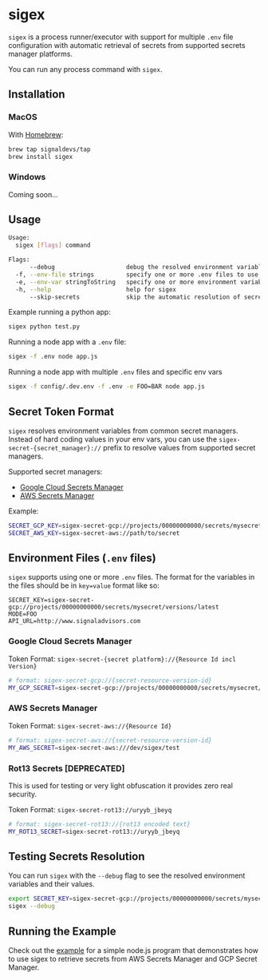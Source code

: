 # sigex

`sigex` is a process runner/executor with support for multiple `.env` file
configuration with automatic retrieval of secrets from supported secrets
manager platforms.

You can run any process command with `sigex`.

## Installation

### MacOS

With [Homebrew](https://brew.sh/):

```bash
brew tap signaldevs/tap
brew install sigex
```

### Windows

Coming soon...

## Usage

```bash
Usage:
  sigex [flags] command

Flags:
      --debug                    debug the resolved environment variables
  -f, --env-file strings         specify one or more .env files to use
  -e, --env-var stringToString   specify one or more environment variables to use (ex: -e FOO=bar) (default [])
  -h, --help                     help for sigex
      --skip-secrets             skip the automatic resolution of secret values
```

Example running a python app:

```bash
sigex python test.py
```

Running a node app with a `.env` file:

```bash
sigex -f .env node app.js
```

Running a node app with multiple `.env` files and specific env vars

```bash
sigex -f config/.dev.env -f .env -e FOO=BAR node app.js
```

## Secret Token Format

`sigex` resolves environment variables from common secret managers. Instead of hard coding values in your env vars, you can use the `sigex-secret-{secret_manager}://` prefix to resolve values from supported secret managers.

Supported secret managers:

- [Google Cloud Secrets Manager](#google-cloud-secrets-manager)
- [AWS Secrets Manager](#aws-secrets-manager)

Example:

```bash
SECRET_GCP_KEY=sigex-secret-gcp://projects/00000000000/secrets/mysecret/versions/latest
SECRET_AWS_KEY=sigex-secret-aws://path/to/secret
```

## Environment Files (`.env` files)

`sigex` supports using one or more `.env` files. The format for the variables in the files should be in `key=value` format like so:

```text
SECRET_KEY=sigex-secret-gcp://projects/00000000000/secrets/mysecret/versions/latest
MODE=FOO
API_URL=http://www.signaladvisors.com
```

### Google Cloud Secrets Manager

Token Format: `sigex-secret-{secret platform}://{Resource Id incl Version}`

```bash
# format: sigex-secret-gcp://{secret-resource-version-id}
MY_GCP_SECRET=sigex-secret-gcp://projects/00000000000/secrets/mysecret/versions/latest
```

### AWS Secrets Manager

Token Format: `sigex-secret-aws://{Resource Id}`

```bash
# format: sigex-secret-aws://{secret-resource-version-id}
MY_AWS_SECRET=sigex-secret-aws:///dev/sigex/test
```

### Rot13 Secrets [DEPRECATED]

This is used for testing or very light obfuscation it provides zero real security.

Token Format: `sigex-secret-rot13://uryyb_jbeyq`

```bash
# format: sigex-secret-rot13://{rot13 encoded text}
MY_ROT13_SECRET=sigex-secret-rot13://uryyb_jbeyq
```

## Testing Secrets Resolution

You can run `sigex` with the `--debug` flag to see the resolved environment variables and their values.

```bash
export SECRET_KEY=sigex-secret-gcp://projects/00000000000/secrets/mysecret/versions/latest
sigex --debug
```

## Running the Example

Check out the [example](examples/node) for a simple node.js program that
demonstrates how to use sigex to retrieve secrets from AWS Secrets Manager and
GCP Secret Manager.
